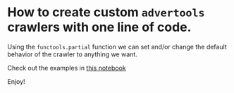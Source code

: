 
# How to create custom `advertools` crawlers with one line of code.

Using the `functools.partial` function we can set and/or change the default behavior of the crawler to anything we want.

Check out the examples in [this notebook](custom_crawlers.ipynb)

Enjoy!

